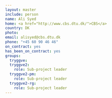 ```yaml
---
layout: master
include: person
name: Ali Syed
home: <a href="http://www.cbs.dtu.dk/">CBS</a>
country: DK
photo:
email: alisyed@cbs.dtu.dk
phone: "+45 60 90 46 46"
on_contract: yes
has_been_on_contract: yes
groups:
  tryggve:
  tryggve2:
    role: Sub-project leader
  tryggve2-pm:
    role: Sub-project leader
  tryggve2-rg:
    role: Sub-project leader
---
```

